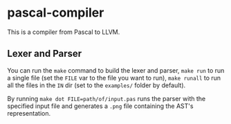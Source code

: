 # pascal-compiler
This is a compiler from Pascal to LLVM.

## Lexer and Parser
You can run the `make` command to build the lexer and parser, `make run` to run a single file (set the `FILE` var to the file you want to run), `make runall` to run all the files in the `IN` dir (set to the `examples/` folder by default).

By running `make dot FILE=path/of/input.pas` runs the parser with the specified input file and generates a `.png` file containing the AST's representation.
